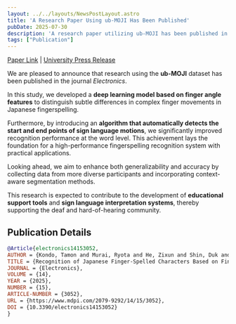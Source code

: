 ```yaml
---
layout: ../../layouts/NewsPostLayout.astro
title: 'A Research Paper Using ub-MOJI Has Been Published'
pubDate: 2025-07-30
description: 'A research paper utilizing ub-MOJI has been published in the journal Electronics.'
tags: ["Publication"]
---
```


[Paper Link](https://www.mdpi.com/2079-9292/14/15/3052) | [University Press Release](https://www.t-kougei.ac.jp/activity/archives/2025/article_86510.html)

We are pleased to announce that research using the **ub-MOJI** dataset has been published in the journal *Electronics*.  

In this study, we developed a **deep learning model based on finger angle features** to distinguish subtle differences in complex finger movements in Japanese fingerspelling.  

Furthermore, by introducing an **algorithm that automatically detects the start and end points of sign language motions**, we significantly improved recognition performance at the word level. This achievement lays the foundation for a high-performance fingerspelling recognition system with practical applications.  

Looking ahead, we aim to enhance both generalizability and accuracy by collecting data from more diverse participants and incorporating context-aware segmentation methods.  

This research is expected to contribute to the development of **educational support tools** and **sign language interpretation systems**, thereby supporting the deaf and hard-of-hearing community.  

## Publication Details

```bibtex
@Article{electronics14153052,
AUTHOR = {Kondo, Tamon and Murai, Ryota and He, Zixun and Shin, Duk and Kang, Yousun},
TITLE = {Recognition of Japanese Finger-Spelled Characters Based on Finger Angle Features and Their Continuous Motion Analysis},
JOURNAL = {Electronics},
VOLUME = {14},
YEAR = {2025},
NUMBER = {15},
ARTICLE-NUMBER = {3052},
URL = {https://www.mdpi.com/2079-9292/14/15/3052},
DOI = {10.3390/electronics14153052}
}
